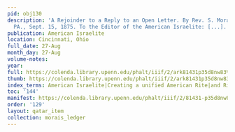 ```yaml
---
pid: obj130
description: 'A Rejoinder to a Reply to an Open Letter. By Rev. S. Morais. Philadelphia,
  PA., Sept. 15, 1875. To the Editor of the American Israelite: [...].'
publication: American Israelite
location: Cincinnati, Ohio
full_date: 27-Aug
month_day: 27-Aug
volume-notes:
year:
full: https://colenda.library.upenn.edu/phalt/iiif/2/ark81431p35d8nw83%2FSHA256E-s7560512--c943951df4a997d0ea66acf80d212c277ad358af483da0b2556d8ae92159858d.jpeg/full/3500,/0/default.jpg
thumb: https://colenda.library.upenn.edu/phalt/iiif/2/ark81431p35d8nw83%2FSHA256E-s7560512--c943951df4a997d0ea66acf80d212c277ad358af483da0b2556d8ae92159858d.jpeg/full/!200,200/0/default.jpg
index_terms: American Israelite|Creating a unified American Rite|and Ritual "innovation"
toc: '144'
manifest: https://colenda.library.upenn.edu/phalt/iiif/2/81431-p35d8nw83/manifest
order: '129'
layout: qatar_item
collection: morais_ledger
---
```

